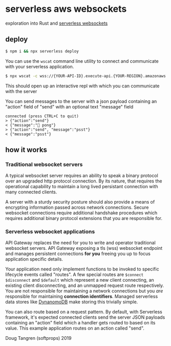# serverless aws websockets

exploration into Rust and [serverless websockets](https://serverless.com/framework/docs/providers/aws/events/websocket/)


## deploy

```sh
$ npm i && npx serverless deploy
```

You can use the `wscat` command line utility to connect and communicate with your
serverless application.

```sh
$ npx wscat -c wss://{YOUR-API-ID}.execute-api.{YOUR-REGION}.amazonaws.com/dev
```

This should open up an interactive repl with which you can communicate with the server

You can send messages to the server with a json payload containing an "action" field of "send" with an optional text "message" field

```
connected (press CTRL+C to quit)
> {"action":"send"}
< {"message":"🏓 pong"}
> {"action":"send", "message":"psst"}
< {"message":"psst"}
```

## how it works

### Traditional websocket servers

A typical websocket server requires an ability to speak a binary protocol over an upgraded
http protocol connection. By its nature, that requires the operational capability to maintain a
long lived persistant connection with many connected clients.

A server with a sturdy security posture should
also provide a means of encrypting information passed across network connections. Secure websocket connections require additional handshake procedures which requires additional binary protocol extensions that you are responsible for.

### Serverless websocket applications

API Gateway replaces the need for you to write and operator traditional websocket servers. API Gateway exposing a tls (wss) websocket endpoint and manages persistent connections **for you** freeing you up to focus application specific details.

Your application need only implement functions to be invoked to specific lifecycle events called "routes". A few special routes are `$connect` `$disconnect` and `$default` which represent a new client connecting, an existing client disconnecting, and an unmapped request route respectively. You are not responsible for maintaining a network connections but you _are_ responsible
for maintaining **connection identifiers**. Managed serverless data stores like [DynanomoDB](https://aws.amazon.com/dynamodb/) make storing this trivially simple.

You can also route based on a request pattern. By default, with Serverless framework, it's expected connected clients send the server JSON payloads containing an "action" field which a handler gets routed to based on its value. This example application routes on an action called "send".


Doug Tangren (softprops) 2019
